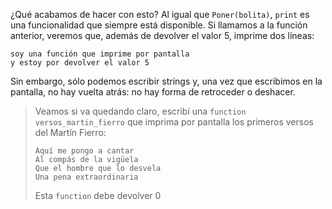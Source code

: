 ¿Qué acabamos de hacer con esto? Al igual que `Poner(bolita)`, `print` es una funcionalidad que siempre está disponible. Si llamamos a la función anterior, veremos que, además de devolver el valor 5, imprime dos líneas:

```
soy una función que imprime por pantalla
y estoy por devolver el valor 5
```

Sin embargo, sólo podemos escribir strings y, una vez que escribimos en la pantalla, no hay vuelta atrás: no hay forma de retroceder o deshacer.

> Veamos si va quedando claro, escribí una `function` `versos_martin_fierro` que imprima por pantalla los primeros versos del Martín Fierro:
>
>```
> Aquí me pongo a cantar
> Al compás de la vigüela
> Que el hombre que lo desvela
> Una pena extraordinaria
>```
>
> Esta `function` debe devolver 0

